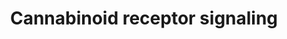 ---
annotations:
- id: PW:0001163
  parent: signaling pathway
  type: Pathway Ontology
  value: cannabinoid signaling pathway
- id: CL:0000738
  parent: native cell
  type: Cell Type Ontology
  value: leukocyte
- id: PW:0001229
  parent: classic metabolic pathway
  type: Pathway Ontology
  value: xenobiotic metabolic pathway
- id: CL:0000540
  parent: animal cell
  type: Cell Type Ontology
  value: neuron
authors:
- Fehrhart
- Mkutmon
- DeSl
- IreneHemel
- MaintBot
- Finterly
communities:
- Diseases
- ontox
description: 'Endogenous cannabinoid receptors belong to the endocannabinoid system
  and are located in the mammalian brain and throughout the central and peripheral
  nervous systems, consisting of neuromodulatory lipids and their receptors. The endocannabinoid
  system is involved in a variety of physiological processes including appetite, pain-sensation,
  mood, and memory, and in mediating the psychoactive effects of cannabis. Two primary
  endocannabinoid receptors have been identified: CNR1 and CNR2. CNR1 is found predominantly
  in the brain and nervous system, as well as in peripheral organs and tissues, and
  are the main molecular target of the endocannabinoid ligand (binding molecule),
  Anandamide, as well as its mimetic phytocannabinoid, THC (tetrahydrocannabinol).
  One other main endocannabinoid is 2-Arachidonoylglycerol (2-AG) which is active
  at both cannabinoid receptors, along with its own mimetic phytocannabinoid, CBD
  (cannabidiol). 2-AG and CBD are involved in the regulation of appetite, immune system
  functions and pain management. Source: https://en.wikipedia.org/wiki/Endocannabinoid_system   Not
  all MAPK subtypes are relevant for this pathway. The relevant types have been separately
  added on the right side of the pathway.  Source: Howlett A.C. Cannabinoid Receptor
  Signaling. In: Pertwee R.G. (eds) Cannabinoids. Handbook of Experimental Pharmacology,
  vol 168. Springer, Berlin, Heidelberg, 2005'
last-edited: 2021-05-27
ndex: ffd6c736-8b67-11eb-9e72-0ac135e8bacf
organisms:
- Homo sapiens
redirect_from:
- /index.php/Pathway:WP3869
- /instance/WP3869
revision: null
schema-jsonld:
- '@context': https://schema.org/
  '@id': https://wikipathways.github.io/pathways/WP3869.html
  '@type': Dataset
  creator:
    '@type': Organization
    name: WikiPathways
  description: 'Endogenous cannabinoid receptors belong to the endocannabinoid system
    and are located in the mammalian brain and throughout the central and peripheral
    nervous systems, consisting of neuromodulatory lipids and their receptors. The
    endocannabinoid system is involved in a variety of physiological processes including
    appetite, pain-sensation, mood, and memory, and in mediating the psychoactive
    effects of cannabis. Two primary endocannabinoid receptors have been identified:
    CNR1 and CNR2. CNR1 is found predominantly in the brain and nervous system, as
    well as in peripheral organs and tissues, and are the main molecular target of
    the endocannabinoid ligand (binding molecule), Anandamide, as well as its mimetic
    phytocannabinoid, THC (tetrahydrocannabinol). One other main endocannabinoid is
    2-Arachidonoylglycerol (2-AG) which is active at both cannabinoid receptors, along
    with its own mimetic phytocannabinoid, CBD (cannabidiol). 2-AG and CBD are involved
    in the regulation of appetite, immune system functions and pain management. Source:
    https://en.wikipedia.org/wiki/Endocannabinoid_system   Not all MAPK subtypes are
    relevant for this pathway. The relevant types have been separately added on the
    right side of the pathway.  Source: Howlett A.C. Cannabinoid Receptor Signaling.
    In: Pertwee R.G. (eds) Cannabinoids. Handbook of Experimental Pharmacology, vol
    168. Springer, Berlin, Heidelberg, 2005'
  keywords:
  - 1''-hydroxycannabidiol
  - 11-OH-THC
  - '2''''-hydroxycannabidiol '
  - 2-arachidonoylglycerol
  - '3''''-hydroxycannabidiol '
  - '4''''-hydroxycannabidiol '
  - '5''''-hydroxycannabidiol '
  - '6a-hydroxycannabidiol  '
  - '6b-hydroxycannabidiol '
  - '7-hydroxycannabidiol  '
  - ADCY1
  - ADCY7
  - ADORA2A
  - AEA
  - AHR
  - ATP
  - Anti-inflammatory pathways
  - Arachidonic acid
  - CBD
  - CNR1
  - CNR2
  - COOH-THC
  - CYP1A1
  - CYP2C19
  - CYP2C9
  - CYP3A4
  - Calcium
  - DAGLA
  - DAGLB
  - FAAH
  - 'GABA '
  - Glutamate
  - 'MAPK '
  - MAPK1
  - MAPK10
  - MAPK11
  - MAPK12
  - MAPK13
  - MAPK14
  - MAPK3
  - MAPK8
  - MAPK9
  - NAPE
  - NAPEPLD
  - PRKACA
  - PRKACB
  - PRKACG
  - PRKAR1A
  - PRKAR1B
  - PRKAR2A
  - PRKAR2B
  - Phosphatidylethanolamine
  - THC
  - 'cAMP '
  - protein tyrosine kinases
  license: CC0
  name: Cannabinoid receptor signaling
seo: CreativeWork
title: Cannabinoid receptor signaling
wpid: WP3869
---